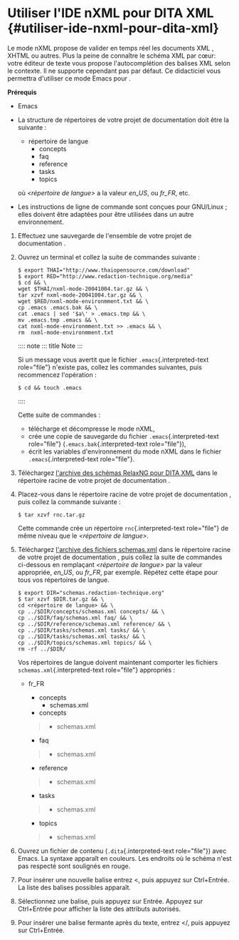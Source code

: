 # Utiliser l\'IDE nXML pour DITA XML {#utiliser-ide-nxml-pour-dita-xml}

Le mode nXML propose de valider en temps réel les documents XML , XHTML
ou autres. Plus la peine de connaître le schéma XML par cœur: votre
éditeur de texte vous propose l\'autocomplétion des balises XML selon le
contexte. Il ne supporte cependant pas par défaut. Ce didacticiel vous
permettra d\'utiliser ce mode Emacs pour .

**Prérequis**

-   Emacs

-   La structure de répertoires de votre projet de documentation doit
    être la suivante :

    -   répertoire de langue
        -   concepts
        -   faq
        -   reference
        -   tasks
        -   topics

    où *\<répertoire de langue\>* a la valeur *en_US*, ou *fr_FR*, etc.

-   Les instructions de ligne de commande sont conçues pour GNU/Linux ;
    elles doivent être adaptées pour être utilisées dans un autre
    environnement.

1.  Effectuez une sauvegarde de l\'ensemble de votre projet de
    documentation .

2.  Ouvrez un terminal et collez la suite de commandes suivante :

    ``` console
    $ export THAI="http://www.thaiopensource.com/download"
    $ export RED="http://www.redaction-technique.org/media"
    $ cd && \
    wget $THAI/nxml-mode-20041004.tar.gz && \
    tar xzvf nxml-mode-20041004.tar.gz && \
    wget $RED/nxml-mode-environmment.txt && \
    cp .emacs .emacs.bak && \
    cat .emacs | sed '$a\' > .emacs.tmp && \
    mv .emacs.tmp .emacs && \
    cat nxml-mode-environmment.txt >> .emacs && \
    rm  nxml-mode-environmment.txt
    ```

    :::: note
    ::: title
    Note
    :::

    Si un message vous avertit que le fichier `.emacs`{.interpreted-text
    role="file"} n\'existe pas, collez les commandes suivantes, puis
    recommencez l\'opération :

    ``` console
    $ cd && touch .emacs
    ```
    ::::

    Cette suite de commandes :

    -   télécharge et décompresse le mode nXML,
    -   crée une copie de sauvegarde du fichier
        `.emacs`{.interpreted-text role="file"}
        (`.emacs.bak`{.interpreted-text role="file"}),
    -   écrit les variables d\'environnement du mode nXML dans le
        fichier `.emacs`{.interpreted-text role="file"}.

3.  Téléchargez [l\'archive des schémas RelaxNG pour DITA XML]() dans le
    répertoire racine de votre projet de documentation .

4.  Placez-vous dans le répertoire racine de votre projet de
    documentation , puis collez la commande suivante :

    ``` console
    $ tar xzvf rnc.tar.gz
    ```

    Cette commande crée un répertoire `rnc`{.interpreted-text
    role="file"} de même niveau que le *\<répertoire de langue\>*.

5.  Téléchargez [l\'archive des fichiers schemas.xml]() dans le
    répertoire racine de votre projet de documentation , puis collez la
    suite de commandes ci-dessous en remplaçant *\<répertoire de
    langue\>* par la valeur appropriée, *en_US*, ou *fr_FR*, par
    exemple. Répétez cette étape pour tous vos répertoires de langue.

    ``` console
    $ export DIR="schemas.redaction-technique.org"
    $ tar xzvf $DIR.tar.gz && \
    cd <répertoire de langue> && \
    cp ../$DIR/concepts/schemas.xml concepts/ && \
    cp ../$DIR/faq/schemas.xml faq/ && \
    cp ../$DIR/reference/schemas.xml reference/ && \
    cp ../$DIR/tasks/schemas.xml tasks/ && \
    cp ../$DIR/tasks/schemas.xml tasks/ && \
    cp ../$DIR/topics/schemas.xml topics/ && \
    rm -rf ../$DIR/
    ```

    Vos répertoires de langue doivent maintenant comporter les fichiers
    `schemas.xml`{.interpreted-text role="file"} appropriés :

    -   fr_FR

        -   concepts
            -   schemas.xml
        -   concepts

        > -   schemas.xml

        -   faq

        > -   schemas.xml

        -   reference

        > -   schemas.xml

        -   tasks

        > -   schemas.xml

        -   topics

        > -   schemas.xml

6.  Ouvrez un fichier de contenu (`.dita`{.interpreted-text
    role="file"}) avec Emacs. La syntaxe apparaît en couleurs. Les
    endroits où le schéma n\'est pas respecté sont soulignés en rouge.

7.  Pour insérer une nouvelle balise entrez \<, puis appuyez sur
    Ctrl+Entrée. La liste des balises possibles apparaît.

8.  Sélectionnez une balise, puis appuyez sur Entrée. Appuyez sur
    Ctrl+Entrée pour afficher la liste des attributs autorisés.

9.  Pour insérer une balise fermante après du texte, entrez \</, puis
    appuyez sur Ctrl+Entrée.
